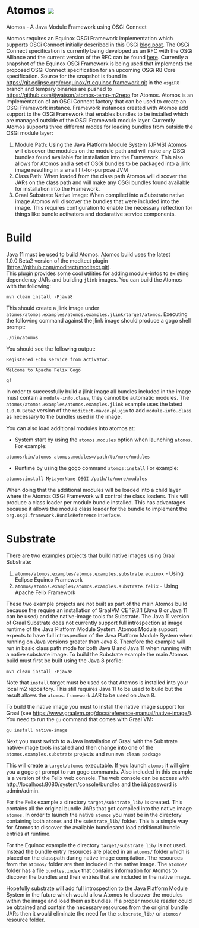 # Atomos ![](https://github.com/tjwatson/atomos/workflows/Java%20CI/badge.svg)

Atomos - A Java Module Framework using OSGi Connect

Atomos requires an Equinox OSGi Framework implementation which supports OSGi Connect initially described in this OSGi [blog post](https://blog.osgi.org/2019/09/osgi-connect-revisited.html).  The OSGi Connect specification is currently being developed as an RFC with the OSGi Alliance and the current version of the RFC can be found [here](https://github.com/osgi/design/blob/master/rfcs/rfc0243/rfc-0243-Connect.pdf).  Currently a snapshot of the Equinox OSGi Framework is being used that implements the proposed OSGi Connect specification for an upcoming OSGi R8 Core specification.  Source for the snapshot is found in https://git.eclipse.org/c/equinox/rt.equinox.framework.git in the `osgiR8` branch and tempary binaries are pushed to https://github.com/tjwatson/atomos-temp-m2repo for Atomos.
Atomos is an implementation of an OSGi Connect factory that can be used to create an OSGi Framework instance. Framework instances created
with Atomos add support to the OSGi Framework that enables bundles to be installed
which are managed outside of the OSGi Framework module layer.  Currently Atomos supports three different modes for
loading bundles from outside the OSGi module layer:

1. Module Path:  Using the Java Platform Module System (JPMS) Atomos will discover the 
modules on the module path and will make any OSGi bundles found available for installation into the Framework.  This also allows
for Atomos and a set of OSGi bundles to be packaged into a jlink image resulting in a small fit-for-purpose JVM
1. Class Path:  When loaded from the class path Atomos will discover the JARs on the class path
and will make any OSGi bundles found available for installation into the Framework.
1. Graal Substrate Native Image:  When compiled into a Substrate native image Atomos will discover the bundles that were
included into the image.  This requires configuration to enable the necessary reflection for things like bundle activators
and declarative service components.


# Build

Java 11 must be used to build Atomos.  Atomos build uses the latest 1.0.0.Beta2 version of the moditect plugin (https://github.com/moditect/moditect.git).  
This plugin provides some cool utilities for adding module-infos to existing dependency JARs and building `jlink` images.  You can build the Atomos with the following:

`mvn clean install -Pjava8`

This should create a jlink image under `atomos/atomos.examples/atomos.examples.jlink/target/atomos`.
Executing the following command against the jlink image should produce a gogo shell prompt:

`./bin/atomos`

You should see the following output:

```
Registered Echo service from activator.
____________________________
Welcome to Apache Felix Gogo

g! 
```

In order to successfully build a jlink image all bundles included in the image must contain a `module-info.class`,
they cannot be automatic modules.
The `atomos/atomos.examples/atomos.examples.jlink` example uses the latest `1.0.0.Beta2` version of the
`moditect-maven-plugin` to add `module-info.class` as necessary to the bundles used in the image.

You can also load additional modules into atomos at:

 - System start
by using the `atomos.modules` option when launching `atomos`.
For example:

```
atomos/bin/atomos atomos.modules=/path/to/more/modules
```

 - Runtime
by using the gogo command `atomos:install`
For example:

```
atomos:install MyLayerName OSGI /path/to/more/modules
```


When doing that the additional modules will be loaded into a child layer where the Atomos OSGi Framework
will control the class loaders.  This will produce a class loader per module bundle installed.  This has
advantages because it allows the module class loader for the bundle to implement the
`org.osgi.framework.BundleReference` interface.

# Substrate

There are two examples projects that build native images using Graal Substrate:
1. `atomos/atomos.examples/atomos.examples.substrate.equinox` - Using Eclipse Equinox Framework
1. `atomos/atomos.examples/atomos.examples.substrate.felix` - Using Apache Felix Framework

These two example projects are not built as part of the main Atomos build because the require an
installation of GraalVM CE 19.3.1 (Java 8 or Java 11 can be used) and the native-image tools for Substrate.
The Java 11 version of Graal Substrate does not currently support full introspection at image runtime of
the Java Platform Module System. Atomos Module support expects to have full introspection of the Java Platform
Module System when running on Java versions greater than Java 8.
Therefore the example will run in basic class path mode for both Java 8 and Java 11 when running with
a native substrate image. To build the Substrate example the main Atomos build must first be built
using the Java 8 profile:

`mvn clean install -Pjava8`

Note that `install` target must be used so that Atomos is installed into your local m2 repository.
This still requires Java 11 to be used to build but the result allows the `atomos.framework` JAR to be used on Java 8.

To build the native image you must to install the native image support for Graal
(see https://www.graalvm.org/docs/reference-manual/native-image/).  You need to 
run the `gu` command that comes with Graal VM: 

`gu install native-image`

Next you must switch to a Java installation of Graal with the Substrate native-image tools installed and then change into one of the  `atomos.examples.substrate` projects and run `mvn clean package`

This will create a `target/atomos` executable. If you launch `atomos` it will give you a gogo `g!` prompt to run gogo commands.  Also included in this example is a version of the Felix web console.  The web console can be access with http://localhost:8080/system/console/bundles and the id/password is admin/admin.

For the Felix example a directory `target/substrate_lib/` is created.  This contains all the original bundle JARs that got compiled into the native image `atomos`.  In order to launch the native `atomos` you must be in the directory containing both `atomos` and the `substrate_lib/` folder.  This is a simple way for Atomos to discover the available bundlesand load additional bundle entries at runtime.

For the Equinox example the directory `target/substrate_lib/` is not used.  Instead the bundle entry resources are placed in an `atomos/` folder which is placed on the classpath during native image compilation. The resources from the `atomos/` folder are then included in the native image.  The `atomos/` folder has a file `bundles.index` that contains information for Atomos to discover the bundles and their entries that are included in the native image.

Hopefully substrate will add full introspection to the Java Platform Module System in the future which would
allow Atomos to discover the modules within the image and load them as bundles.  If a proper module reader could be obtained and contain the necessary resources from the original bundle JARs then it would eliminate the need for the `substrate_lib/` or `atomos/` resource folder.
